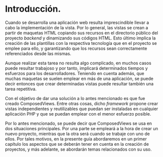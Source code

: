 
# Introducción.

Cuando se desarrolla una aplicación web resulta imprescindible llevar a cabo la implementación de la vista. Por lo general, las vistas se crean a partir de maquetas HTML copiando sus recursos en el directorio público del proyecto *backend* y dinamizando sus códigos HTML. Esto último implica la creación de las plantillas con la respectiva tecnología que en el proyecto se emplee para ello, y garantizando que los recursos sean correctamente referenciados desde las mismas.

Aunque realizar esta tarea no resulta algo complicado, en muchos casos puede resultar trabajoso y por tanto, implicará determinados tiempos y esfuerzos para los desarrolladores. Teniendo en cuenta además, que muchas maquetas se suelen emplear en más de una aplicación, se puede decir entonces que crear determinadas vistas puede resultar también una tarea repetitiva.

Con el objetivo de dar una solución a lo antes mencionado es que fue creado ComposedViews. Entre otras cosas, dicho *framework* propone crear vistas independientes y reutilizables que puedan ser instaladas en cualquier aplicación PHP y que se puedan emplear con el menor esfuerzo posible.

Por lo antes mencionado, se puede decir que ComposedViews se usa en dos situaciones principales. Por una parte se empleará a la hora de crear un nuevo proyecto, mientras que la otra será cuando se trabaje con uno de ellos. Por tales motivos, en la presente guía abordaremos en un primer capítulo los aspectos que se deberán tener en cuenta en la creación de proyectos, y más adelante, se abordarán temas relacionados con su uso.

